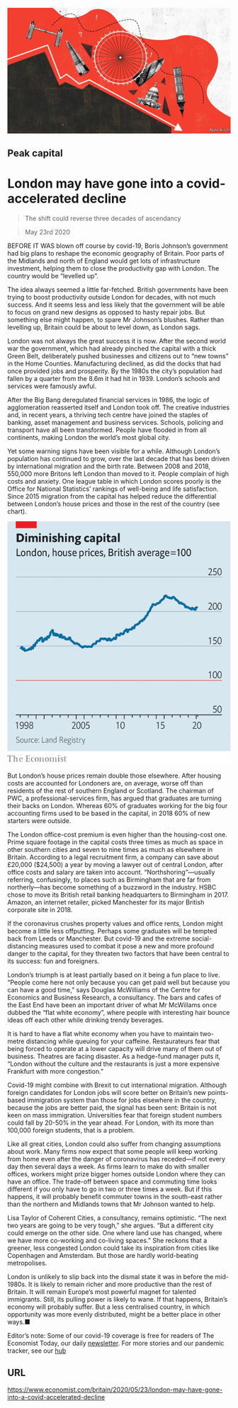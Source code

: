 ![](./images/20200523_BRD001_0.jpg)

## Peak capital

# London may have gone into a covid-accelerated decline

> The shift could reverse three decades of ascendancy

> May 23rd 2020

BEFORE IT WAS blown off course by covid-19, Boris Johnson’s government had big plans to reshape the economic geography of Britain. Poor parts of the Midlands and north of England would get lots of infrastructure investment, helping them to close the productivity gap with London. The country would be “levelled up”.

The idea always seemed a little far-fetched. British governments have been trying to boost productivity outside London for decades, with not much success. And it seems less and less likely that the government will be able to focus on grand new designs as opposed to hasty repair jobs. But something else might happen, to spare Mr Johnson’s blushes. Rather than levelling up, Britain could be about to level down, as London sags.

London was not always the great success it is now. After the second world war the government, which had already pinched the capital with a thick Green Belt, deliberately pushed businesses and citizens out to “new towns” in the Home Counties. Manufacturing declined, as did the docks that had once provided jobs and prosperity. By the 1980s the city’s population had fallen by a quarter from the 8.6m it had hit in 1939. London’s schools and services were famously awful.

After the Big Bang deregulated financial services in 1986, the logic of agglomeration reasserted itself and London took off. The creative industries and, in recent years, a thriving tech centre have joined the staples of banking, asset management and business services. Schools, policing and transport have all been transformed. People have flooded in from all continents, making London the world’s most global city.

Yet some warning signs have been visible for a while. Although London’s population has continued to grow, over the last decade that has been driven by international migration and the birth rate. Between 2008 and 2018, 550,000 more Britons left London than moved to it. People complain of high costs and anxiety. One league table in which London scores poorly is the Office for National Statistics’ rankings of well-being and life satisfaction. Since 2015 migration from the capital has helped reduce the differential between London’s house prices and those in the rest of the country (see chart).

![](./images/20200523_BRC642.png)

But London’s house prices remain double those elsewhere. After housing costs are accounted for Londoners are, on average, worse off than residents of the rest of southern England or Scotland. The chairman of PWC, a professional-services firm, has argued that graduates are turning their backs on London. Whereas 60% of graduates working for the big four accounting firms used to be based in the capital, in 2018 60% of new starters were outside.

The London office-cost premium is even higher than the housing-cost one. Prime square footage in the capital costs three times as much as space in other southern cities and seven to nine times as much as elsewhere in Britain. According to a legal recruitment firm, a company can save about £20,000 ($24,500) a year by moving a lawyer out of central London, after office costs and salary are taken into account. “Northshoring”—usually referring, confusingly, to places such as Birmingham that are far from northerly—has become something of a buzzword in the industry. HSBC chose to move its British retail banking headquarters to Birmingham in 2017. Amazon, an internet retailer, picked Manchester for its major British corporate site in 2018.

If the coronavirus crushes property values and office rents, London might become a little less offputting. Perhaps some graduates will be tempted back from Leeds or Manchester. But covid-19 and the extreme social-distancing measures used to combat it pose a new and more profound danger to the capital, for they threaten two factors that have been central to its success: fun and foreigners.

London’s triumph is at least partially based on it being a fun place to live. “People come here not only because you can get paid well but because you can have a good time,” says Douglas McWilliams of the Centre for Economics and Business Research, a consultancy. The bars and cafes of the East End have been an important driver of what Mr McWillams once dubbed the “flat white economy”, where people with interesting hair bounce ideas off each other while drinking trendy beverages.

It is hard to have a flat white economy when you have to maintain two-metre distancing while queuing for your caffeine. Restaurateurs fear that being forced to operate at a lower capacity will drive many of them out of business. Theatres are facing disaster. As a hedge-fund manager puts it, “London without the culture and the restaurants is just a more expensive Frankfurt with more congestion.”

Covid-19 might combine with Brexit to cut international migration. Although foreign candidates for London jobs will score better on Britain’s new points-based immigration system than those for jobs elsewhere in the country, because the jobs are better paid, the signal has been sent: Britain is not keen on mass immigration. Universities fear that foreign student numbers could fall by 20-50% in the year ahead. For London, with its more than 100,000 foreign students, that is a problem.

Like all great cities, London could also suffer from changing assumptions about work. Many firms now expect that some people will keep working from home even after the danger of coronavirus has receded—if not every day then several days a week. As firms learn to make do with smaller offices, workers might prize bigger homes outside London where they can have an office. The trade-off between space and commuting time looks different if you only have to go in two or three times a week. But if this happens, it will probably benefit commuter towns in the south-east rather than the northern and Midlands towns that Mr Johnson wanted to help.

Lisa Taylor of Coherent Cities, a consultancy, remains optimistic. “The next two years are going to be very tough,” she argues. “But a different city could emerge on the other side. One where land use has changed, where we have more co-working and co-living spaces.” She reckons that a greener, less congested London could take its inspiration from cities like Copenhagen and Amsterdam. But those are hardly world-beating metropolises.

London is unlikely to slip back into the dismal state it was in before the mid-1980s. It is likely to remain richer and more productive than the rest of Britain. It will remain Europe’s most powerful magnet for talented immigrants. Still, its pulling power is likely to wane. If that happens, Britain’s economy will probably suffer. But a less centralised country, in which opportunity was more evenly distributed, might be a better place in other ways.■

Editor’s note: Some of our covid-19 coverage is free for readers of The Economist Today, our daily [newsletter](https://www.economist.com/https://my.economist.com/user#newsletter). For more stories and our pandemic tracker, see our [hub](https://www.economist.com//news/2020/03/11/the-economists-coverage-of-the-coronavirus)

## URL

https://www.economist.com/britain/2020/05/23/london-may-have-gone-into-a-covid-accelerated-decline

